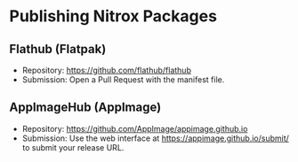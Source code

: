 # Publishing Nitrox Packages

## Flathub (Flatpak)
- Repository: https://github.com/flathub/flathub
- Submission: Open a Pull Request with the manifest file.

## AppImageHub (AppImage)
- Repository: https://github.com/AppImage/appimage.github.io
- Submission: Use the web interface at https://appimage.github.io/submit/ to submit your release URL.

